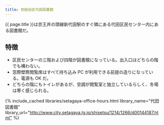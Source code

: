```yaml
---
title: 世田谷区代田図書館
---
```


{{ page.title }}は京王井の頭線新代田駅のすぐ隣にある代田区民センター内にある図書館だ。

## 特徴

* 区民センターの三階および四階が図書館になっている。出入口はどちらの階でも構わない。
* 窓際壁際閲覧席はすべて持ち込み PC が利用できる前提の造りになっている。電源も OK だ。
* どちらの階にもトイレがあるが、空調が閲覧室と独立しているらしく、冬場は寒く感じられる。

{% include_cached libraries/setagaya-office-hours.html
    library_name="代田図書館"
    library_url="<http://www.city.setagaya.lg.jp/shisetsu/1214/1266/d00144187.html"> %}
